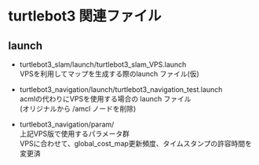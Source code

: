 
# turtlebot3 関連ファイル

## launch
- turtlebot3_slam/launch/turtlebot3_slam_VPS.launch  
VPSを利用してマップを生成する際のlaunch ファイル(仮)  

- turtlebot3_navigation/launch/turtlebot3_navigation_test.launch  
acmlの代わりにVPSを使用する場合の launch ファイル  
(オリジナルから /amcl ノードを削除)  

- turtlebot3_navigation/param/  
上記VPS版で使用するパラメータ群  
VPSに合わせて、global_cost_map更新頻度、タイムスタンプの許容時間を変更済